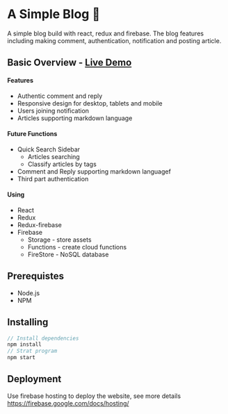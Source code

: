 #  A Simple Blog 📒

A simple blog build with react, redux and firebase.
The blog features including making comment, authentication, notification and posting article.

## Basic Overview - [Live Demo](https://bolg-9f83c.firebaseapp.com/)

#### Features
* Authentic comment and reply
* Responsive design for desktop, tablets and mobile
* Users joining notification
* Articles supporting markdown language

#### Future Functions
* Quick Search Sidebar
  * Articles searching
  * Classify articles by tags
* Comment and Reply supporting markdown languagef
* Third part authentication

#### Using

*  React
 * Redux
 * Redux-firebase
* Firebase
  * Storage - store assets
  * Functions - create cloud functions
  * FireStore - NoSQL database

## Prerequistes

* Node.js
* NPM

## Installing

```JavaScript
// Install dependencies
npm install
// Strat program
npm start
```

## Deployment

Use firebase hosting to deploy the  website, see more details
https://firebase.google.com/docs/hosting/
